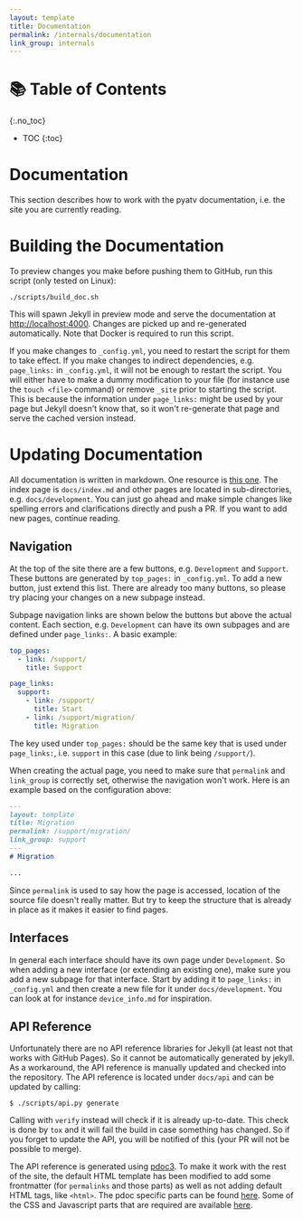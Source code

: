 ```yaml
---
layout: template
title: Documentation
permalink: /internals/documentation
link_group: internals
---
```

# :books: Table of Contents
{:.no_toc}
* TOC
{:toc}

# Documentation

This section describes how to work with the pyatv documentation, i.e. the site you are currently
reading.

# Building the Documentation

To preview changes you make before pushing them to GitHub, run this script (only tested on Linux):

```shell
./scripts/build_doc.sh
```

This will spawn Jekyll in preview mode and serve the documentation at [http://localhost:4000](http://localhost:4000). Changes are picked up and re-generated automatically. Note that Docker is required to run this script.

If you make changes to `_config.yml`, you need to restart the script for them to take effect. If you make changes to indirect dependencies, e.g. `page_links:` in `_config.yml`, it will not be enough to restart the script. You will either have to make a dummy modification to your file (for instance use the `touch <file>` command) or remove `_site` prior to starting the script. This is because the information under `page_links:` might be used by your page but Jekyll doesn't know that, so it won't re-generate that page and serve the cached version instead.

# Updating Documentation

All documentation is written in markdown. One resource is [this one](https://guides.github.com/features/mastering-markdown/). The index page is `docs/index.md` and other pages are located in sub-directories, e.g. `docs/development`. You can just go ahead and make simple changes like spelling errors and clarifications directly and push a PR. If you want to add new pages, continue reading.

## Navigation

At the top of the site there are a few buttons, e.g. `Development` and `Support`. These buttons are generated by `top_pages:` in `_config.yml`. To add a new button, just extend this list. There are already too many buttons, so please try placing your changes on a new subpage instead.

Subpage navigation links are shown below the buttons but above the actual content. Each section, e.g. `Development` can have its own subpages and are defined under `page_links:`. A basic example:

```yml
top_pages:
  - link: /support/
    title: Support

page_links:
  support:
    - link: /support/
      title: Start
    - link: /support/migration/
      title: Migration
```

The key used under `top_pages:` should be the same key that is used under `page_links:`, i.e. `support` in this case (due to link being `/support/`).

When creating the actual page, you need to make sure that `permalink` and `link_group` is correctly set, otherwise the navigation won't work. Here is an example based on the configuration above:

```markdown
---
layout: template
title: Migration
permalink: /support/migration/
link_group: support
---
# Migration

...
```

Since `permalink` is used to say how the page is accessed, location of the source file doesn't really matter. But try to keep the structure that is already in place as it makes it easier to find pages.

## Interfaces

In general each interface should have its own page under `Development`. So when adding a new interface (or extending an existing one), make sure you add a new subpage for that interface. Start by adding it to `page_links:` in `_config.yml` and then create a new file for it under `docs/development`. You can look at for instance `device_info.md` for inspiration.

## API Reference

Unfortunately there are no API reference libraries for Jekyll (at least not that works with GitHub Pages). So it cannot be automatically generated by jekyll. As a workaround, the API reference is manually updated and checked into the repository. The API reference is located under `docs/api` and can be updated by calling:

```shell
$ ./scripts/api.py generate
```

Calling with `verify` instead will check if it is already up-to-date. This check is done by `tox` and it will fail the build in case something has changed. So if you forget to update the API, you will be notified of this (your PR will not be possible to merge).

The API reference is generated using [pdoc3](https://pdoc3.github.io/pdoc/). To make it work with the rest of the site, the default HTML template has been modified to add some frontmatter (for `permalinks` and those parts) as well as not adding default HTML tags, like `<html>`. The pdoc specific parts can be found [here](https://github.com/postlund/pyatv/tree/master/docs/pdoc_templates). Some of the CSS and Javascript parts that are required are available [here](https://github.com/postlund/pyatv/tree/master/docs/assets).
